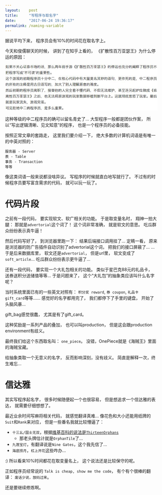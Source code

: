 ```yaml
---
layout:    post
title:     "写程序与取名字"
date:      "2017-06-24 19:36:17"
permalink: /naming-variable
---
```


据说平均下来，
程序员会有10%的时间花在取名字上。

<!--MORE-->

今天和俊儒聊天的时候，
讲到了在知乎上看的，
《扩散性百万亚瑟王》为什么停运的原因：

![ma][ma]

这种等级的中二程序员的确可以留名青史了…
大型程序一般都是团伙作案，
所以“写出逻辑清晰、见文知意”的程序，
也是一个程序员的必备技能。

按照正常文章的套路走，
这里我们要介绍一下，
绝大多数的计算机词语是有唯一的中英对照的：

```
服务器 - Server
表 - Table
事务 - Transaction
等等
```

像这类词语一般来说都没啥异议。
写程序的时候就直白地写就行了。
不过有的时候程序员要写富含需求的代码，
就可以玩一玩了。


# 代码片段

之前有一段代码，
要实现软文、软广相关的功能。
于是取变量名时，
翔神一拍大腿：
那就是`advertorial`这个词了！
这个词非常准确，
就是软文的意思。
吃瓜群众纷纷表示真牛逼！

然后代码写好了，
到浏览器里跑一下：
结果后端接口调用挂了…
定睛一看，
原来是浏览器的防广告插件自动识别了advertorial这个词，
把我们的接口屏蔽了…
...
于是后来数据库里，
软文还是`advertorial`，
但是url里，
软文变成了`soft_article`…
吃瓜群众纷纷表示更牛逼了…


还有一段代码，
要实现一个大礼包相关的功能。
类似于星巴克88元的礼品卡，
送券送积分送储值等等…
于是问题来了，
这个“大礼包”的抽象类应该叫什么名字呢？

当时系统里面已有的一些英文对照有：
`积分奖 reward`, `券 coupon`, `礼品卡 gift_card`等等……
感觉好的名字都用完了，
我们都停下了手里的键盘，
开始了头脑风暴…

gift\_bag感觉很蠢，
尤其是有了gift\_card。

这种奖励是一系列产品的叠加，
也可以叫production，
但是这会跟production environment有歧义。

最终我们给这个东西取名叫：
`one_piece`。
没错，OnePiece就是《海贼王》里面的海贼宝藏。

给抽象类取一个无意义的名字，
反而影响深刻，没有歧义。
简直是解释一次，终生难忘…


# 信达雅

其实写程序起名字，
很多时候随便起一个也很容易，
但是想追求一个信达雅的表达，
就需要仔细想想了。

最近业余时间写麻将相关代码，
就感觉翻译真难…
像花色和大小还能用纸牌的`Suit`和`Rank`来对应，
但是一些番名我就比较懵逼了：

* `十三幺/国士无双`，根据[维基百科的说法是`ThirteenOrphans`][wiki-thirteen-orphans]
    * 那老头牌估计就是`OrphanTile`了...
* `九莲宝灯`，有翻译说是`Nine Gates`，这个我先信了…
* `海底捞月`，`杠上开花`这些咋办…

:) 所以看来10%时间都花在取变量名上，
这个说法还是比较保守的呢。

正如程序员经常说的
`Talk is cheap, show me the code`，
有个有个很棒的翻译：
`废话少说，放码过来`。

还是要继续修炼啊。

[ma]: /assets/pics/ma_dead_reason.jpg
[wiki-thirteen-orphans]: https://zh.wikipedia.org/wiki/%E5%8D%81%E4%B8%89%E5%B9%BA

